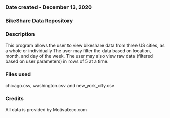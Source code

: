 ### Date created - December 13, 2020

### BikeShare Data Repository

### Description
This program allows the user to view bikeshare data from three US cities, as a whole or individually
The user may filter the data based on location, month, and day of the week.  The user may also
view raw data (filtered based on user parameters) in rows of 5 at a time.

### Files used
chicago.csv, washington.csv and new_york_city.csv

### Credits
All data is provided by Motivateco.com
